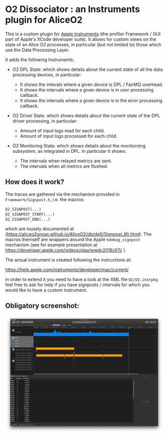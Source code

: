 # O2 Dissociator : an Instruments plugin for AliceO2

This is a custom plugin for [Apple
Instruments](https://help.apple.com/instruments/mac/10.0/) (the profiler
Framework / GUI part of Apple's XCode developer suite). It allows for custom
views on the state of an Alice O2 processes, in particular (but not limited to)
those which use the Data Processing Layer.

It adds the following Instruments:

* O2 DPL State: which shows details about the current state of all the data
  processing devices, in particular:
   * It shows the intevals where a given device is DPL / FairMQ overhead.
   * It shows the intervals where a given device is in user processing callback.
   * It shows the intervals where a given device is in the error processing callback.

* O2 Driver Stats: which shows details about the current state of the DPL driver processing,
  in particular:
   * Amount of input logs read for each child.
   * Amount of input logs processed for each child.

* O2 Monitoring State: which shows details about the monitorning subsystem, as integrated in DPL.
  In particular it shows:
   * The intervals when relayed metrics are sent.
   * The intervals when all metrics are flushed.

## How does it work?

The traces are gathered via the mechanism provided in `Framework/Signpost.h`, i.e. the macros:

```
O2_SIGNPOST(...)
O2_SIGNPOST_START(...)
O2_SIGNPOST_END(...)
```

which are loosely documented at
(https://aliceo2group.github.io/AliceO2/db/de5/Signpost_8h.html). The macros
themself are wrappers around the Apple `kdebug_signpost` mechanism (see for
example presentation at <https://developer.apple.com/videos/play/wwdc2016/411/>
).

The actual instrument is created following the instructions at:

https://help.apple.com/instruments/developer/mac/current/

in order to extend it you need to have a look at the XML file `O2/O2.instpkg`
feel free to ask for help if you have signposts / intervals for which you would
like to have a custom instrument.

## Obligatory screenshot:

![screenshot](screenshot.png)
